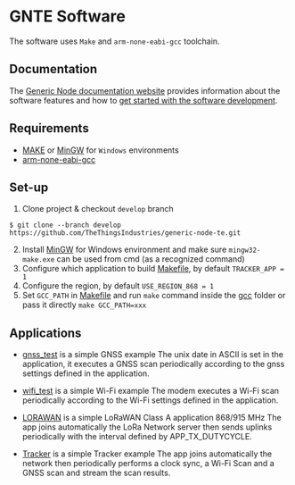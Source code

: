 # GNTE Software

The software uses `Make` and `arm-none-eabi-gcc` toolchain.

## Documentation

The [Generic Node documentation website](https://www.genericnode.com/docs/) provides information about the software features and how to [get started with the software development](https://www.genericnode.com/docs/getting-started/se-sw/).

## Requirements

- [MAKE](https://www.gnu.org/software/make/) or [MinGW](https://osdn.net/projects/mingw/releases/) for `Windows` environments
- [arm-none-eabi-gcc](https://developer.arm.com/tools-and-software/open-source-software/developer-tools/gnu-toolchain/gnu-rm/downloads)

## Set-up

1. Clone project & checkout `develop` branch
```
$ git clone --branch develop https://github.com/TheThingsIndustries/generic-node-te.git
```
2. Install [MinGW](http://mingw.org) for Windows environment and make sure `mingw32-make.exe` can be used from cmd (as a recognized command)
3. Configure which application to build [Makefile](./gcc/Makefile), by default `TRACKER_APP = 1`
4. Configure the region, by default `USE_REGION_868 = 1`
5. Set `GCC_PATH` in [Makefile](./gcc/Makefile) and run `make` command inside the [gcc](./gcc) folder or pass it directly `make GCC_PATH=xxx`

## Applications

- [gnss_test](./Src/apps/gnss_test) is a simple GNSS example
The unix date in ASCII is set in the application, it executes a GNSS scan periodically according to the gnss settings defined in the application.

- [wifi_test](./Src/apps/wifi_test) is a simple Wi-Fi example
The modem executes a Wi-Fi scan periodically according to the Wi-Fi settings defined in the application.

- [LORAWAN](./Src/apps/LoRaWAN) is a simple LoRaWAN Class A application 868/915 MHz
The app joins automatically the LoRa Network server then sends uplinks periodically with the interval defined by APP_TX_DUTYCYCLE.

- [Tracker](./Src/apps/Tracker) is a simple Tracker example
The app joins automatically the network then periodically performs a clock sync, a Wi-Fi Scan
and a GNSS scan and stream the scan results.
